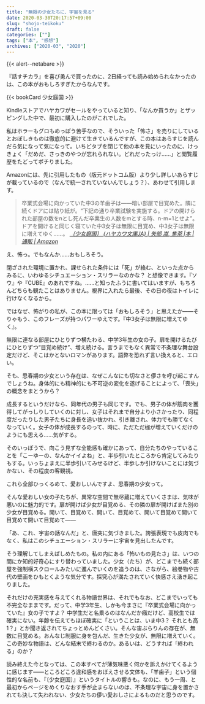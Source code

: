 ```yaml
---
title: "無限の少女たちに、宇宙を見る"
date: 2020-03-30T20:17:57+09:00
slug: "shojo-teikoku"
draft: false
categories: [""]
tags: ["本", "感想"]
archives: ["2020-03", "2020"]
---
```


{{< alert--netabare >}}

『話すチカラ』を喜び勇んで買ったのに、2日経っても読み始められなかったのは、この本がおもしろすぎたからなんです。

{{< bookCard 少女庭国 >}}

Kindleストアでハヤカワがセールをやっていると知り、「なんか買うか」とザッピングした中で、最初に購入したのがこれでした。

私はホラーもグロもめっぽう苦手なので、そういった「怖さ」を売りにしているとおぼしきものは徹底的に避けて生きているんですが、この本はあらすじを読んだら気になって気になって。いちどタブを閉じて他の本を見にいったのに、けっきょく「だめだ、さっきのやつが忘れられない。どれだったっけ……」と閲覧履歴をたどってポチりました。

Amazonには、先に引用したもの（版元ドットコム版）より少し詳しいあらすじが載っているので（なんで統一されていないんでしょう？）、あわせて引用します。

> 卒業式会場に向かっていた中3の羊歯子は――暗い部屋で目覚めた。隣に続くドアには貼り紙が。“下記の通り卒業試験を実施する。ドアの開けられた部屋の数をnとし死んだ卒業生の人数をmとする時、n-m=1とせよ”。ドアを開けると同じく寝ていた中3女子は無限に目覚め、中3女子は無限に増えてゆく……。
> <cite>[〔少女庭国〕 (ハヤカワ文庫JA) | 矢部 嵩, 焦茶 |本 | 通販 | Amazon](https://www.amazon.co.jp/dp/4150313822)</cite>

え、怖っ。でもなんか……おもしろそう。

閉ざされた環境に置かれ、課せられた条件には「死」が絡む、といった点からみるに、いわゆるシチュエーション・スリラーなのかな？ と想像できます。『ソウ』や『CUBE』のあれですね。……と知ったふうに書いてはいますが、もちろんどちらも観たことはありません。視界に入れたら最後、その日の夜はトイレに行けなくなるから。

ではなぜ、怖がりの私が、この本に限っては「おもしろそう」と思えたか――そりゃもう、このフレーズが持つパワーゆえです。『中3女子は無限に増えてゆく』。

無限に連なる部屋にひとりずつ横たわる、中学3年生の女の子。扉を開けるたびにひとりずつ“目覚め続け”、増え続ける。言うまでもなく異常で不条理な舞台設定だけど、そこはかとないロマンがあります。語弊を恐れず言い換えると、エロい。

そも、思春期の少女という存在は、なぜこんなにも切なさと儚さを呼び起こすんでしょうね。身体的にも精神的にも不可逆の変化を遂げることによって、「喪失」の概念をまとうから？

成長するというだけなら、同年代の男子も同じです。でも、男子の体が筋肉を獲得してがっしりしていくのに対し、女子はそれまで自分より小さかったり、同程度だったりした男子たちに身長を追い抜かれ、引き離され、体力でも勝てなくなっていく。女子の体が成長するのって、時に、ただただ枷が増えていくだけのようにも思える……気がする。

そのいっぽうで、向こう見ずな全能感も確かにあって、自分たちのやっていることを「こーゆーの、なんかイイよね」と、半歩引いたところから肯定してみたりもする。いっちょまえに半歩引いてみせるけど、半歩しか引けないことには気づかない、その程度の客観視。

これら全部ひっくるめて、愛おしいんですよ、思春期の少女って。

そんな愛おしい女の子たちが、異常な空間で無尽蔵に増えていくさまは、気味が悪いのに魅力的です。扉が開けば少女が目覚める、その隣の扉が開けばまた別の少女が目覚める。開いて、目覚めて、開いて、目覚めて、開いて目覚めて開いて目覚めて開いて目覚めて――

「あ、これ、宇宙の話なんだ」と、唐突に気づきました。誇張表現でも皮肉でもなく、私はこのシチュエーション・スリラーに宇宙を見出したんです。

そう理解してしまえばしめたもの。私の内にある「怖いもの見たさ」は、いつの間にか知的好奇心にすり替わっていました。少女（たち）が、どこまでも続く部屋を強制横スクロールみたいに進んでいくのを追うのは、さながら、絵巻物や古代の壁画をひもとくような気分です。探究心が満たされていく快感さえ湧き起こりました。

それだけの充実感を与えてくれる物語世界は、それでもなお、どこまでいっても不完全なままです。だって、中学3年生、しかも今まさに『卒業式会場に向かっていた』女の子ですよ？ 中学生だと名乗るのはなんだか癪だけど、高校生では確実にない。年齢を伝えてもほぼ確実に「ということは、いま中3？ それとも高1？」とか聞き返されてちょっとめんどくさい。そんな宙ぶらりんの存在が、無数に目覚める。おんなじ制服に身を包んだ、生きた少女が、無限に増えていく。この奇妙な物語は、どんな結末で終わるのか。あるいは、どうすれば「終われる」のか？

読み終えた今となっては、この本すべてが薄気味悪く何かを訴えかけてくるように感じます――ところどころ違和感をおぼえさせる文体も、「羊歯子」という個性的な名前も、『〔少女庭国〕』というタイトルの響きも。なのに、もう一周、と最初からページをめくりなおす手が止まらないのは、不条理な宇宙に身を置かされても決して失われない、少女たちの儚い愛おしさによるものだと思うのです。